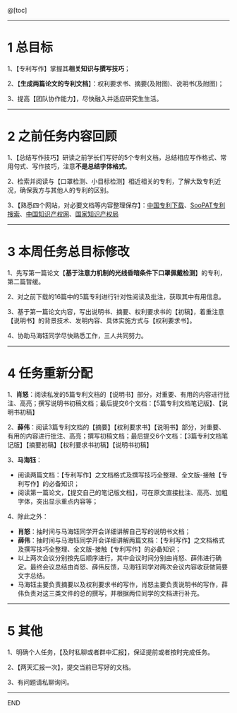 @[toc]

---
# 1 总目标
1、【专利写作】掌握其**相关知识与撰写技巧**；

2、【**生成两篇论文的专利文档**】：权利要求书、摘要(及附图)、说明书(及附图)；

3、提高【团队协作能力】，尽快融入并适应研究生生活。

---
# 2 之前任务内容回顾
1、【总结写作技巧】研读之前学长们写好的5个专利文档，总结相应写作格式、常用句式、写作技巧，注意**不是总结字体格式**。

2、检索并阅读与【口罩检测、小目标检测】相近相关的专利，了解大致专利近况，确保我方与其他人的专利的区别。

3、【熟悉四个网站，对必要文档等内容整理保存】：[中国专利下载](https://www.drugfuture.com/cnpat/cn_patent.asp)、[SooPAT专利搜索](https://www.drugfuture.com/cnpat/cn_patent.asp)、[中国知识产权网](http://www.cnipr.com/)、[国家知识产权局](https://www.cnipa.gov.cn/)


---
# 3 本周任务总目标修改
1、先写第一篇论文【**基于注意力机制的光线昏暗条件下口罩佩戴检测**】的专利，第二篇暂缓。

2、对之前下载的16篇中的5篇专利进行针对性阅读及批注，获取其中有用信息。

3、基于第一篇论文内容，写出说明书、摘要、权利要求书的【初稿】，着重注意【说明书】的背景技术、发明内容、具体实施方式与【权利要求书】。

4、协助马海钰同学尽快熟悉工作，三人共同努力。

---
# 4 任务重新分配

1、**肖怒**：阅读私发的5篇专利文档的【说明书】部分，对重要、有用的内容进行批注、高亮；撰写说明书初稿文档；最后提交6个文档：【5篇专利文档笔记版】、【说明书初稿】

2、**薛伟**：阅读3篇专利文档的【摘要】【权利要求书】【说明书】部分，对重要、有用的内容进行批注、高亮；撰写初稿文档；最后提交6个文档：【3篇专利文档笔记版】【摘要初稿】【权利要求书初稿】【说明书初稿】

3、**马海钰**：

- 阅读两篇文档：【专利写作】之文档格式及撰写技巧全整理、全文版-接触【专利写作】的必备知识；
- 阅读第一篇论文，【提交自己的笔记版文档】，可在原文直接批注、高亮、加粗字体，突出显示重点内容等；

4、除此之外：

- **肖怒**：抽时间与马海钰同学开会详细讲解自己写的说明书文档；
- **薛伟**：抽时间与马海钰同学开会详细讲解两篇文档：【专利写作】之文档格式及撰写技巧全整理、全文版-接触【专利写作】的必备知识；
- 以上两次会议分别按先后顺序进行，其中会议时间分别由肖怒、薛伟进行确定。最终会议总结由肖怒、薛伟反馈，马海钰同学对两次会议内容收获做简要文字总结。
- 马海钰主要负责摘要以及权利要求书的写作，肖怒主要负责说明书的写作，薛伟负责对这三类文件的总的撰写，并根据两位同学的文档进行补充。

---

# 5 其他

1、明确个人任务，【及时私聊或者群中汇报】，保证提前或者按时完成任务。

2、【两天汇报一次】，提交当前已写好的文档。

3、有问题请私聊询问。

---

END
